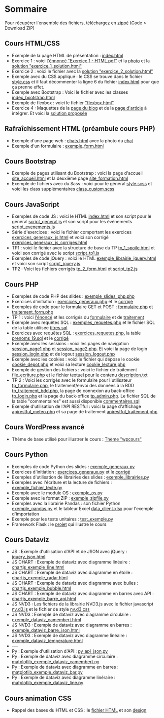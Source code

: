 <h1>Sommaire</h1>
  
<p>Pour récupérer l'ensemble des fichiers, téléchargez en <a href="https://github.com/Alexandre333/cours">zippé</a> (Code > Download ZIP)</p>

<h2>Cours HTML/CSS</h2>
<ul>
   <li>Exemple de la page HTML de présentation : <a href="https://github.com/Alexandre333/cours/blob/main/html/index.html">index.html</a></li>
   <li>Exercice 1 : voici <a href="https://github.com/Alexandre333/cours/blob/main/html/Exercice%201%20-%20HTML.pdf">l'énnoncé "Exercice 1 - HTML.pdf"</a> et la <a href="https://github.com/Alexandre333/cours/blob/main/html/gateau.jpg">photo</a> et la <a href="https://github.com/Alexandre333/cours/blob/main/html/exercice_1_solution.html">solution "exercice_1_solution.html"</a></li>
   <li>Exercice 2 : voici le fichier avec la <a href="https://github.com/Alexandre333/cours/blob/main/html/exercice_2_solution.html">solution "exercice_2_solution.html"</a></li>
   <li>Exemple avec du CSS appliqué : le CSS se trouve dans le fichier <a href="https://github.com/Alexandre333/cours/blob/main/html/style.css">style.css</a> et il faut décommenter la ligne 6 du fichier <a href="https://github.com/Alexandre333/cours/blob/main/html/index.html">index.html</a> pour que ça prenne effet.</li>
   <li>Exemple avec Bootstrap : Voici le fichier avec les classes <a href="https://github.com/Alexandre333/cours/blob/main/html/index_bootstrap.html">index_bootstrap.html</a></li>
   <li>Exemple de flexbox : voici le fichier <a href="https://github.com/Alexandre333/cours/blob/main/html/flexbox.html">"flexbox.html"</a></li>
   <li>Exercice 4 : Maquettes de la <a href="https://github.com/Alexandre333/cours/blob/main/html/Maquette%201%20-%20accueil%20du%20blog.pdf">page du blog</a> et de la <a href="https://github.com/Alexandre333/cours/blob/main/html/Maquette%202%20-%20article%20de%20blog.pdf">page d'article</a> à intégrer. Et voici la <a href="https://github.com/Alexandre333/cours/tree/main/html/maquettes_integrees">solution proposée</a></li>
</ul>

<h2>Rafraîchissement HTML (préambule cours PHP)</h2>
<ul>
  <li>Exemple d'une page web : <a href="https://github.com/Alexandre333/cours/blob/main/html/rafraichissement/chats.html">chats.html</a> avec la photo du <a href="https://github.com/Alexandre333/cours/blob/main/html/rafraichissement/cyprus_cat.jpg">chat</a></li>
  <li>Exemple d'un formulaire :  <a href="https://github.com/Alexandre333/cours/blob/main/html/rafraichissement/exemple_form.html">exemple_form.html</a></li>
</ul>

<h2>Cours Bootstrap</h2>
<ul>
  <li>Exemple de pages utilisant du Bootstrap : voici la page d'accueil <a href="https://github.com/Alexandre333/cours/blob/main/bootstrap/site_accueil.html">site_accueil.html</a> et la deuxième page <a href="https://github.com/Alexandre333/cours/blob/main/bootstrap/site_formation.html">site_formation.html</a></li>
  <li>Exemple de fichiers avec du Sass : voici pour le général <a href="https://github.com/Alexandre333/cours/blob/main/bootstrap/style.scss">style.scss</a> et voici les class supplémentaires <a href="https://github.com/Alexandre333/cours/blob/main/bootstrap/class_custom.scss">class_custom.scss</a></li>
</ul>
      
<h2>Cours JavaScript</h2>
<ul>
  <li>Exemples de code JS : voici le HTML <a href="https://github.com/Alexandre333/cours/blob/main/js/index.html">index.html</a> et son script pour le général <a href="https://github.com/Alexandre333/cours/blob/main/js/script_general.js">script_general.js</a> et son script pour les événements <a href="https://github.com/Alexandre333/cours/blob/main/js/script_evenements.js">script_evenements.js</a></li>
      <li>Série d'exercices : voici le fichier comportant les exercices <a href="https://github.com/Alexandre333/cours/blob/main/js/exercices_generaux_js.html">exercices_generaux_js.html</a> et voici son corrigé <a href="https://github.com/Alexandre333/cours/blob/main/js/exercices_generaux_js_corriges.html">exercices_generaux_js_corriges.html</a></li>
  <li>TP1 : voici le fichier avec la structure de base du TP <a href="https://github.com/Alexandre333/cours/blob/main/js/tp_1_spoile.html">tp_1_spoile.html</a> et voici son corrigé avec le script <a href="https://github.com/Alexandre333/cours/blob/main/js/script_tp1.js">script_tp1.js</a></li>
  <li>Exemples de code jQuery : voici le HTML <a href="https://github.com/Alexandre333/cours/blob/main/js/exemple_librairie_jquery.html">exemple_librairie_jquery.html</a> et voici son script <a href="https://github.com/Alexandre333/cours/blob/main/js/script_jquery.js">script_jquery.js</a></li>
  <li>TP2 : Voici les fichiers corrigés <a href="https://github.com/Alexandre333/cours/blob/main/js/tp_2_form.html">tp_2_form.html</a> et <a href="https://github.com/Alexandre333/cours/blob/main/js/script_tp2.js">script_tp2.js</a></li>
</ul>

<h2>Cours PHP</h2>
<ul>
      <li>Exemples de code PHP des slides : <a href="https://github.com/Alexandre333/cours/blob/main/php/exemple_slides_php.php">exemple_slides_php.php</a></li>
      <li>Exercices d'initiation : <a href="https://github.com/Alexandre333/cours/blob/main/php/exercices_generaux.php">exercices_generaux.php</a> et le <a href="https://github.com/Alexandre333/cours/blob/main/php/exercices_generaux_corriges.php">corrigé</a></li>
      <li>Exemples de code pour le formulaire GET et POST : <a href="https://github.com/Alexandre333/cours/blob/main/php/formulaire.php">formulaire.php</a> et <a href="https://github.com/Alexandre333/cours/blob/main/php/traitement_form.php">traitement_form.php</a></li>
    <li>TP 1 : voici <a href="https://github.com/Alexandre333/cours/blob/main/php/tp_enonce.html">l'énoncé</a> et les corrigés du <a href="https://github.com/Alexandre333/cours/blob/main/php/tp_formulaire.php">formulaire</a> et de <a href="https://github.com/Alexandre333/cours/blob/main/php/tp_traitement.php">traitement</a></li>
    <li>Exemple avec requêtes SQL : <a href="https://github.com/Alexandre333/cours/blob/main/php/exemples_requetes.php">exemples_requetes.php</a> et le fichier SQL de la table utilisée <a href="https://github.com/Alexandre333/cours/blob/main/php/titres.sql">titres.sql</a></li>
    <li>Exercices avec requêtes SQL : <a href="https://github.com/Alexandre333/cours/blob/main/php/exercices_requetes.php">exercices_requetes.php</a>, la table <a href="https://github.com/Alexandre333/cours/blob/main/php/prenoms_19.sql">prenoms_19.sql</a> et le <a href="https://github.com/Alexandre333/cours/blob/main/php/exercices_requetes_corriges.php">corrigé</a></li>
  <li>Exemple avec les sessions : voici les pages de navigation <a href="https://github.com/Alexandre333/cours/blob/main/php/session_page1.php">session_page1.php</a> et <a href="https://github.com/Alexandre333/cours/blob/main/php/session_page2.php">session_page2.php</a>. Et voici la page de login <a href="https://github.com/Alexandre333/cours/blob/main/php/session_login.php">session_login.php</a> et de logout <a href="https://github.com/Alexandre333/cours/blob/main/php/session_logout.php">session_logout.php</a></li>
    <li>Exemple avec les cookies : voici le fichier qui dépose le cookie <a href="https://github.com/Alexandre333/cours/blob/main/php/cookie_depot.php">cookie_depot.php</a> et voici sa lecture <a href="https://github.com/Alexandre333/cours/blob/main/php/cookie_lecture.php">cookie_lecture.php</a></li>
  <li>Exemple de gestion des fichiers : voici le fichier de traitement <a href="https://github.com/Alexandre333/cours/blob/main/php/file_ecriture.php">file_ecriture.php</a> et le fichier textuel pour le contenu <a href="https://github.com/Alexandre333/cours/blob/main/php/description.txt">description.txt</a></li>
  <li>TP 2 : Voici les corrigés avec le formulaire pour l'utilisateur <a href="https://github.com/Alexandre333/cours/blob/main/php/tp_formulaire.php">tp_formulaire.php</a>, le traitement/envoi des données à la BDD <a href="https://github.com/Alexandre333/cours/blob/main/php/tp_traitement_bdd.php">tp_traitement_bdd.php</a>, la page de connexion au back-office <a href="https://github.com/Alexandre333/cours/blob/main/php/tp_login.php">tp_login.php</a> et la page du back-office <a href="https://github.com/Alexandre333/cours/blob/main/php/tp_admin.php">tp_admin.php</a>. Le fichier SQL de la table "commentaires" est aussi disponible <a href="https://github.com/Alexandre333/cours/blob/main/php/commentaires.sql">commentaires.sql</a></li>
    <li>Exemple d'utilisation de l'API RESTful : voici la page d'affichage <a href="https://github.com/Alexandre333/cours/blob/main/php/apirestful_meteo.php">apirestful_meteo.php</a> et sa page de traitement <a href="https://github.com/Alexandre333/cours/blob/main/php/apirestful_traitement.php">apirestful_traitement.php</a></li>
</ul>

<h2>Cours WordPress avancé</h2>
<ul>
      <li>Thème de base utilisé pour illustrer le cours : <a href="https://github.com/Alexandre333/cours/tree/main/wordpress/wpcours">Thème "wpcours"</a></li>
</ul>

<h2>Cours Python</h2>
<ul>
  <li>Exemples de code Python des slides : <a href="https://github.com/Alexandre333/cours/blob/main/python/exemple_generaux.py">exemple_generaux.py</a></li>
  <li>Exercices d'initiation : <a href="https://github.com/Alexandre333/cours/blob/main/python/exercices_generaux.py">exercices_generaux.py</a> et le <a href="https://github.com/Alexandre333/cours/blob/main/python/exercices_generaux_corriges.py">corrigé</a></li>
  <li>Exemples d'utilisation de librairies des slides : <a href="https://github.com/Alexandre333/cours/blob/main/python/exemple_librairies.py">exemple_librairies.py</a></li>
  <li>Exemples avec l'écriture et la lecture de fichiers : <a href="https://github.com/Alexandre333/cours/blob/main/python/exemple_fichier_texte.py">exemple_fichier_texte.py</a></li>
  <li>Exemple avec le module OS :  <a href="https://github.com/Alexandre333/cours/blob/main/python/exemple_os.py">exemple_os.py</a></li>
  <li>Exemple avec le format ZIP :  <a href="https://github.com/Alexandre333/cours/blob/main/python/exemple_zipfile.py">exemple_zipfile.py</a></li>
  <li>Exemples avec la librairie Pandas : son fichier Python <a href="https://github.com/Alexandre333/cours/blob/main/python/exemple_pandas.py">exemple_pandas.py</a> et le tableur Excel <a href="https://github.com/Alexandre333/cours/blob/main/python/data_client.xlsx">data_client.xlsx</a> pour l'exemple d'importation</li>
  <li>Exemple pour les tests unitaires : <a href="https://github.com/Alexandre333/cours/blob/main/python/test_exemple.py">test_exemple.py</a></li>
  <li>Framework Flask : le <a href="https://github.com/Alexandre333/cours/tree/main/python/flask">projet</a> qui illustre le cours</li>
</ul>

<h2>Cours Dataviz</h2>
<ul>
  <li>JS : Exemple d'utilisation d'API et de JSON avec jQuery : <a href="https://github.com/Alexandre333/cours/blob/main/dataviz/jquery_json.html">jquery_json.html</a></li>
  <li>JS CHART : Exemple de dataviz avec diagramme linéaire : <a href="https://github.com/Alexandre333/cours/blob/main/dataviz/chartjs_exemple_line.html">chartjs_exemple_line.html</a></li>
  <li>JS CHART : Exemple de dataviz avec diagramme en étoile : <a href="https://github.com/Alexandre333/cours/blob/main/dataviz/chartjs_exemple_radar.html">chartjs_exemple_radar.html</a></li>
  <li>JS CHART : Exemple de dataviz avec diagramme avec bulles : <a href="https://github.com/Alexandre333/cours/blob/main/dataviz/chartjs_exemple_bubble.html">chartjs_exemple_bubble.html</a></li>
  <li>JS CHART : Exemple de dataviz avec diagramme en barres avec API : <a href="https://github.com/Alexandre333/cours/blob/main/dataviz/chartjs_exemple_barre_api.html">chartjs_exemple_barre_api.html</a></li>
  <li>JS NVD3 : Les fichiers de la librairie NVD3.js avec le fichier javascript <a href="https://github.com/Alexandre333/cours/blob/main/dataviz/nv.d3.js">nv.d3.js</a> et le fichier de style <a href="https://github.com/Alexandre333/cours/blob/main/dataviz/nv.d3.css">nv.d3.css</a></li>
  <li>JS NVD3 : Exemple de dataviz avec diagramme circulaire : <a href="https://github.com/Alexandre333/cours/blob/main/dataviz/exemple_dataviz_camembert.html">exemple_dataviz_camembert.html</a></li>
  <li>JS NVD3 : Exemple de dataviz avec diagramme en barres : <a href="https://github.com/Alexandre333/cours/blob/main/dataviz/exemple_dataviz_barre_json.html">exemple_dataviz_barre_json.html</a></li>
  <li>JS NVD3 : Exemple de dataviz avec diagramme linéaire : <a href="https://github.com/Alexandre333/cours/blob/main/dataviz/exemple_dataviz_temperature.html">exemple_dataviz_temperature.html</a></li>
  
  <li>---</li>
  <li>Py : Exemple d'utilisation d'API : <a href="https://github.com/Alexandre333/cours/blob/main/dataviz/py_api_json.py">py_api_json.py</a></li>
  <li>Py : Exemple de dataviz avec diagramme circulaire : <a href="https://github.com/Alexandre333/cours/blob/main/dataviz/matplotlib_exemple_dataviz_camembert.py">matplotlib_exemple_dataviz_camembert.py</a></li>
  <li>Py : Exemple de dataviz avec diagramme en barres : <a href="https://github.com/Alexandre333/cours/blob/main/dataviz/matplotlib_exemple_dataviz_bar.py">matplotlib_exemple_dataviz_bar.py</a></li>
  <li>Py : Exemple de dataviz avec diagramme linéraire : <a href="https://github.com/Alexandre333/cours/blob/main/dataviz/matplotlib_exemple_dataviz_line.py">matplotlib_exemple_dataviz_line.py</a></li>
</ul>

<h2>Cours animation CSS</h2>
<ul>
  <li>Rappel des bases du HTML et CSS : le <a href="https://github.com/Alexandre333/cours/blob/main/animation/rappel.html">fichier HTML</a> et son <a href="https://github.com/Alexandre333/cours/blob/main/animation/style_rappel.css">design</a></li>
  
</ul>
